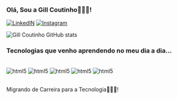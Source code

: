 ### Olá, Sou a Gill Coutinho👩🏾‍💻!

[![LinkedIN](https://img.shields.io/badge/LinkedIn-0077B5?style=for-the-badge&logo=linkedin&logoColor=white)](https://www.linkedin.com/in/gill%C3%A1inecoutinho)
[![Instagram](https://img.shields.io/badge/Instagram-E4405F?style=for-the-badge&logo=instagram&logoColor=white)](https://www.linkedin.com/in/gill%C3%A1inecoutinho)

![Gill Coutinho GitHub stats](https://github-readme-stats.vercel.app/api?username=gillcoutinho&show_icons=true&theme=tokyonight)

### Tecnologias que venho aprendendo no meu dia a dia...

<div style=display: inline_block><br/>
   <img align="center" alt="html5" src="https://img.shields.io/badge/HTML5-E34F26?style=for-the-badge&logo=html5&logoColor=white">
    <img align="center" alt="html5" src="https://img.shields.io/badge/CSS3-1572B6?style=for-the-badge&logo=css3&logoColor=white">
    <img align="center" alt="html5" src="https://img.shields.io/badge/JavaScript-323330?style=for-the-badge&logo=javascript&logoColor=F7DF1E">
    <img align="center" alt="html5" src="https://img.shields.io/badge/Python-3776AB?style=for-the-badge&logo=python&logoColor=white">
    <img align="center" alt="html5" src="https://img.shields.io/badge/Sass-CC6699?style=for-the-badge&logo=sass&logoColor=white">
</div><br/>

Migrando de Carreira para a Tecnologia👩🏾‍💻!
